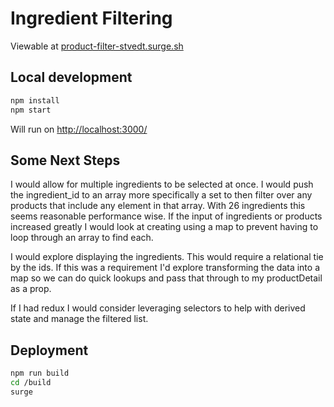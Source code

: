 # Ingredient Filtering
Viewable at [product-filter-stvedt.surge.sh](https://product-filter-stvedt.surge.sh/)

## Local development

```bash
npm install
npm start
```



Will run on [http://localhost:3000/](http://localhost:3000/)

## Some Next Steps

I would allow for multiple ingredients to be selected at once. I would push the ingredient_id to an array more specifically a set to then filter over any products that include any element in that array. With 26 ingredients this seems reasonable performance wise. If the input of ingredients or products increased greatly I would look at creating using a map to prevent having to loop through an array to find each.

I would explore displaying the ingredients. This would require a relational tie by the ids. If this was a requirement I'd explore transforming the data into a map so we can do quick lookups and pass that through to my productDetail as a prop.

If I had redux I would consider leveraging selectors to help with derived state and manage the filtered list.

## Deployment

```bash
npm run build
cd /build
surge
```

